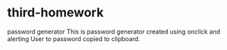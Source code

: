 # third-homework
password generator
This is password generator created using onclick  and alerting User to password copied to clipboard.
